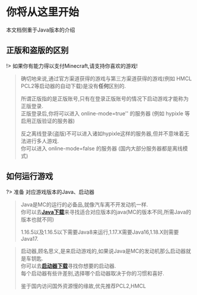 # 你将从这里开始
本文档侧重于Java版本的介绍

## 正版和盗版的区别
!> 如果你有能力得以支付Minecraft,请支持你喜欢的游戏!
> 确切地来说,通过官方渠道获得的游戏与第三方渠道获得的游戏(例如 HMCL PCL2等启动器的自动下载)是没有**任何**区别的.
> 
> 所谓正版指的是正版账号,只有在登录正版账号的情况下启动游戏才能称为正版登录.  
> 正版登录后,你将可以进入 online-mode=true'' 的服务器 (例如 hypixle 等启用正版验证的服务器)
> 
> 反之离线登录(盗版)不可以进入诸如hypixle这样的服务器,但并不意味着无法进行多人游戏.  
> 你可以进入 online-mode=false 的服务器 (国内大部分服务器都是离线模式) 
> 
## 如何运行游戏

?> 准备 对应游戏版本的Java、启动器
> Java是MC的运行的必备品,就像汽车离不开发动机一样.  
> 你可以去[**Java下载**]()来寻找适合对应版本的java(MC的版本不同,所需Java的版本也就不同)  
>   
> 1.16.5以及1.16.5以下需要Java8来运行,1.17.X需要Java16,1.18.X则需要Java17.
   
> 启动器,顾名思义,是来启动游戏的,如果说Java是MC的发动机那么启动器就是车钥匙.  
> 你可以去[**启动器下载**]()寻找你想要的启动器.  
> 每个启动器有些许差别,选择哪个启动器取决于你的习惯和喜好.  
>   
> 鉴于国内访问国外资源慢的缘故,优先推荐PCL2,HMCL